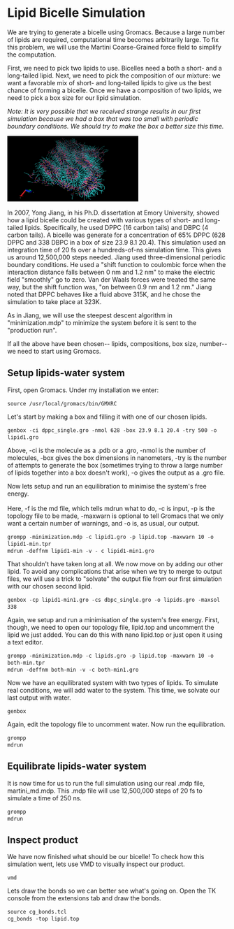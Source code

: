# Lipid Bicelle Simulation

We are trying to generate a bicelle using Gromacs. Because a large number of
lipids are required, computational time becomes arbitrarily large. To fix this
problem, we will use the Martini Coarse-Grained force field to simplify the
computation.

First, we need to pick two lipids to use. Bicelles need a both a short- and a
long-tailed lipid. Next, we need to pick the composition of our mixture: we want
a favorable mix of short- and long-tailed lipids to give us the best chance of
forming a bicelle. Once we have a composition of two lipids, we need to pick a
box size for our lipid simulation.

*Note: It is very possible that we received strange results in our first
simulation because we had a box that was too small with periodic boundary
conditions. We should try to make the box a better size this time.*

<img src ="/images/lipid-md2.png" alt = "Lipid Image" style="width:300px;height:150px;">

In 2007, Yong Jiang, in his Ph.D. dissertation at Emory University, showed how a
lipid bicelle could be created with various types of short- and long-tailed
lipids. Specifically, he used DPPC (16 carbon tails) and DBPC (4 carbon tails).
A bicelle was generate for a concentration of 65% DPPC (628 DPPC and 338 DBPC
in a box of size 23.9 8.1 20.4). This simulation used an integration time of 20
fs over a hundreds-of-ns simulation time. This gives us around 12,500,000
steps needed. Jiang used three-dimensional periodic boundary conditions. He used
a "shift function to coulombic force when the interaction distance falls between
0 nm and 1.2 nm" to make the electric field "smoothly" go to zero. Van der Waals
forces were treated the same way, but the shift function was, "on between 0.9 nm
and 1.2 nm." Jiang noted that DPPC behaves like a fluid above 315K, and he
chose the simulation to take place at 323K.

As in Jiang, we will use the steepest descent algorithm in "minimization.mdp" to
minimize the system before it is sent to the "production run".


If all the above have been chosen-- lipids, compositions, box size,
number-- we need to start using Gromacs.

## Setup lipids-water system

First, open Gromacs. Under my installation we enter:
```
source /usr/local/gromacs/bin/GMXRC
```

Let's start by making a box and filling it with one of our chosen lipids.
```
genbox -ci dppc_single.gro -nmol 628 -box 23.9 8.1 20.4 -try 500 -o lipid1.gro
```
Above, -ci is the molecule as a .pdb or a .gro, -nmol is the number of
molecules, -box gives
the box dimensions in nanometers, -try is the number of attempts to
generate the box (sometimes trying to throw a large number of lipids
together into a box doesn't work), -o gives the output as a .gro file.


Now lets setup and run an equilibration to minimise the system's free
energy. <br><br> Here, -f is the md file, which tells mdrun what to do, -c is
input, -p is the topology file to be made, -maxwarn is optional to tell
Gromacs that we only want a certain number of warnings, and -o is, as
usual, our output.
```
grompp -minimization.mdp -c lipid1.gro -p lipid.top -maxwarn 10 -o lipid1-min.tpr
mdrun -deffnm lipid1-min -v - c lipid1-min1.gro
```

That shouldn't have taken long at all. We now move on by adding our other lipid.
To avoid any complications that arise when we try to merge to output files, we
will use a trick to "solvate" the output file from our first simulation with our
chosen second lipid.
```
genbox -cp lipid1-min1.gro -cs dbpc_single.gro -o lipids.gro -maxsol 338
```

Again, we setup and run a minimisation of the system's free energy. First,
though, we need to open our topology file, lipid.top and uncomment the lipid
we just added. You can do this with nano lipid.top or just open it using a text
editor.
```
grompp -minimization.mdp -c lipids.gro -p lipid.top -maxwarn 10 -o both-min.tpr
mdrun -deffnm both-min -v -c both-min1.gro
```

Now we have an equilibrated system with two types of lipids. To simulate real
conditions, we will add water to the system. This time, we solvate our last
output with water.
```
genbox
```

Again, edit the topology file to uncomment water. Now run the equilibration.
```
grompp
mdrun
```

## Equilibrate lipids-water system

It is now time for us to run the full simulation using our real .mdp file,
martini_md.mdp. This .mdp file will use 12,500,000 steps of 20 fs to simulate a time
of 250 ns.
```
grompp
mdrun
```

## Inspect product

We have now finished what should be our bicelle! To check how this simulation
went, lets use VMD to visually inspect our product.
```
vmd
```

Lets draw the bonds so we can better see what's going on. Open the TK console
from the extensions tab and draw the bonds.
```
source cg_bonds.tcl
cg_bonds -top lipid.top
```
